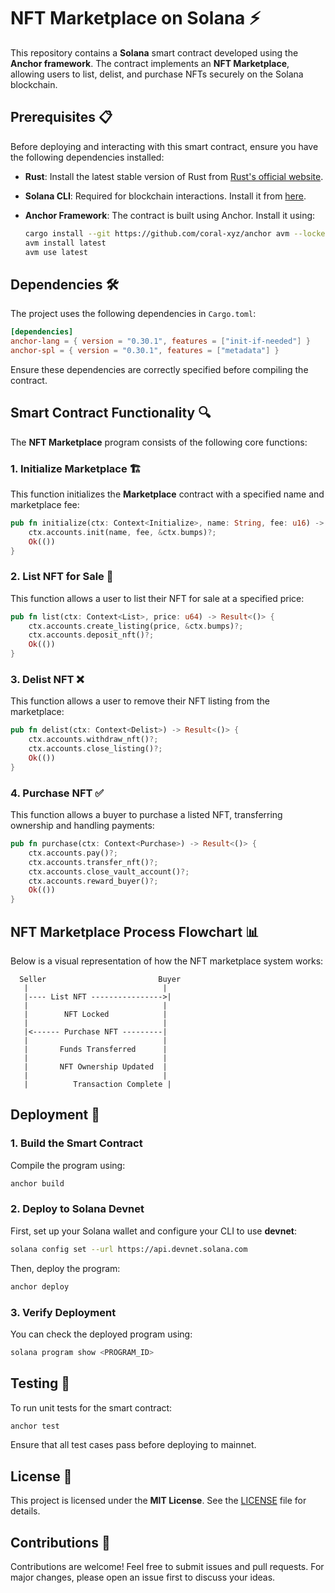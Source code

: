 # NFT Marketplace on Solana ⚡

This repository contains a **Solana** smart contract developed using the **Anchor framework**. The contract implements an **NFT Marketplace**, allowing users to list, delist, and purchase NFTs securely on the Solana blockchain.

## Prerequisites 📋

Before deploying and interacting with this smart contract, ensure you have the following dependencies installed:

- **Rust**: Install the latest stable version of Rust from [Rust's official website](https://www.rust-lang.org/).
- **Solana CLI**: Required for blockchain interactions. Install it from [here](https://docs.solana.com/cli/install-solana-cli-tools).
- **Anchor Framework**: The contract is built using Anchor. Install it using:

  ```bash
  cargo install --git https://github.com/coral-xyz/anchor avm --locked --force
  avm install latest
  avm use latest
  ```

## Dependencies 🛠️

The project uses the following dependencies in `Cargo.toml`:

```toml
[dependencies]
anchor-lang = { version = "0.30.1", features = ["init-if-needed"] }
anchor-spl = { version = "0.30.1", features = ["metadata"] }
```

Ensure these dependencies are correctly specified before compiling the contract.

## Smart Contract Functionality 🔍

The **NFT Marketplace** program consists of the following core functions:

### 1. Initialize Marketplace 🏗️

This function initializes the **Marketplace** contract with a specified name and marketplace fee:

```rust
pub fn initialize(ctx: Context<Initialize>, name: String, fee: u16) -> Result<()> {
    ctx.accounts.init(name, fee, &ctx.bumps)?;
    Ok(())
}
```

### 2. List NFT for Sale 🔄

This function allows a user to list their NFT for sale at a specified price:

```rust
pub fn list(ctx: Context<List>, price: u64) -> Result<()> {
    ctx.accounts.create_listing(price, &ctx.bumps)?;
    ctx.accounts.deposit_nft()?;
    Ok(())
}
```

### 3. Delist NFT ❌

This function allows a user to remove their NFT listing from the marketplace:

```rust
pub fn delist(ctx: Context<Delist>) -> Result<()> {
    ctx.accounts.withdraw_nft()?;
    ctx.accounts.close_listing()?;
    Ok(())
}
```

### 4. Purchase NFT ✅

This function allows a buyer to purchase a listed NFT, transferring ownership and handling payments:

```rust
pub fn purchase(ctx: Context<Purchase>) -> Result<()> {
    ctx.accounts.pay()?;
    ctx.accounts.transfer_nft()?;
    ctx.accounts.close_vault_account()?;
    ctx.accounts.reward_buyer()?;
    Ok(())
}
```

## NFT Marketplace Process Flowchart 📊

Below is a visual representation of how the NFT marketplace system works:

```
  Seller                         Buyer
   |                              |
   |---- List NFT ---------------->|
   |                              |
   |        NFT Locked            |
   |                              |
   |<------ Purchase NFT ---------|
   |                              |
   |       Funds Transferred      |
   |                              |
   |       NFT Ownership Updated  |
   |                              |
   |          Transaction Complete |
```

## Deployment 🚀

### 1. Build the Smart Contract

Compile the program using:

```bash
anchor build
```

### 2. Deploy to Solana Devnet

First, set up your Solana wallet and configure your CLI to use **devnet**:

```bash
solana config set --url https://api.devnet.solana.com
```

Then, deploy the program:

```bash
anchor deploy
```

### 3. Verify Deployment

You can check the deployed program using:

```bash
solana program show <PROGRAM_ID>
```

## Testing 🧪

To run unit tests for the smart contract:

```bash
anchor test
```

Ensure that all test cases pass before deploying to mainnet.

## License 📜

This project is licensed under the **MIT License**. See the [LICENSE](LICENSE) file for details.

## Contributions 🤝

Contributions are welcome! Feel free to submit issues and pull requests. For major changes, please open an issue first to discuss your ideas.
